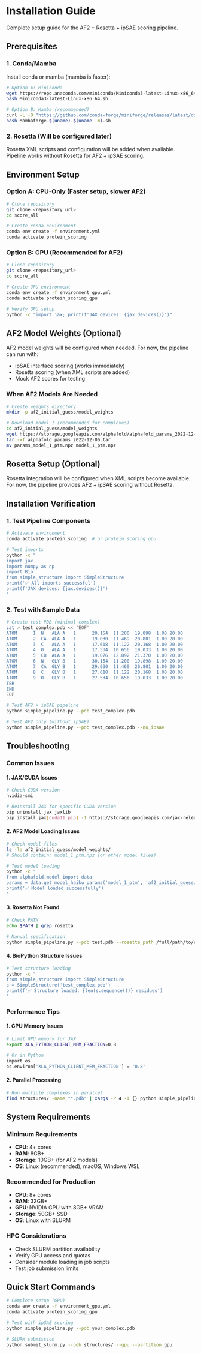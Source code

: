 # Installation Guide

Complete setup guide for the AF2 + Rosetta + ipSAE scoring pipeline.

## Prerequisites

### 1. Conda/Mamba
Install conda or mamba (mamba is faster):
```bash
# Option A: Miniconda
wget https://repo.anaconda.com/miniconda/Miniconda3-latest-Linux-x86_64.sh
bash Miniconda3-latest-Linux-x86_64.sh

# Option B: Mamba (recommended)
curl -L -O "https://github.com/conda-forge/miniforge/releases/latest/download/Mambaforge-$(uname)-$(uname -m).sh"
bash Mambaforge-$(uname)-$(uname -m).sh
```

### 2. Rosetta (Will be configured later)
Rosetta XML scripts and configuration will be added when available.
Pipeline works without Rosetta for AF2 + ipSAE scoring.

## Environment Setup

### Option A: CPU-Only (Faster setup, slower AF2)
```bash
# Clone repository
git clone <repository_url>
cd score_all

# Create conda environment
conda env create -f environment.yml
conda activate protein_scoring
```

### Option B: GPU (Recommended for AF2)
```bash
# Clone repository  
git clone <repository_url>
cd score_all

# Create GPU environment
conda env create -f environment_gpu.yml
conda activate protein_scoring_gpu

# Verify GPU setup
python -c "import jax; print(f'JAX devices: {jax.devices()}')"
```

## AF2 Model Weights (Optional)

AF2 model weights will be configured when needed. For now, the pipeline can run with:
- ipSAE interface scoring (works immediately)
- Rosetta scoring (when XML scripts are added)
- Mock AF2 scores for testing

### When AF2 Models Are Needed
```bash
# Create weights directory
mkdir -p af2_initial_guess/model_weights

# Download model 1 (recommended for complexes)
cd af2_initial_guess/model_weights
wget https://storage.googleapis.com/alphafold/alphafold_params_2022-12-06.tar
tar -xf alphafold_params_2022-12-06.tar
mv params_model_1_ptm.npz model_1_ptm.npz
```

## Rosetta Setup (Optional)
Rosetta integration will be configured when XML scripts become available.
For now, the pipeline provides AF2 + ipSAE scoring without Rosetta.

## Installation Verification

### 1. Test Pipeline Components
```bash
# Activate environment
conda activate protein_scoring  # or protein_scoring_gpu

# Test imports
python -c "
import jax
import numpy as np
import Bio
from simple_structure import SimpleStructure
print('✅ All imports successful')
print(f'JAX devices: {jax.devices()}')
"
```

### 2. Test with Sample Data
```bash
# Create test PDB (minimal complex)
cat > test_complex.pdb << 'EOF'
ATOM      1  N   ALA A   1      20.154  11.200  19.898  1.00 20.00           N  
ATOM      2  CA  ALA A   1      19.030  11.469  20.801  1.00 20.00           C  
ATOM      3  C   ALA A   1      17.618  11.122  20.168  1.00 20.00           C  
ATOM      4  O   ALA A   1      17.534  10.656  19.033  1.00 20.00           O  
ATOM      5  CB  ALA A   1      19.076  12.892  21.370  1.00 20.00           C  
ATOM      6  N   GLY B   1      30.154  11.200  19.898  1.00 20.00           N  
ATOM      7  CA  GLY B   1      29.030  11.469  20.801  1.00 20.00           C  
ATOM      8  C   GLY B   1      27.618  11.122  20.168  1.00 20.00           C  
ATOM      9  O   GLY B   1      27.534  10.656  19.033  1.00 20.00           O  
TER
END
EOF

# Test AF2 + ipSAE pipeline
python simple_pipeline.py --pdb test_complex.pdb

# Test AF2 only (without ipSAE)
python simple_pipeline.py --pdb test_complex.pdb --no_ipsae
```

## Troubleshooting

### Common Issues

#### 1. JAX/CUDA Issues
```bash
# Check CUDA version
nvidia-smi

# Reinstall JAX for specific CUDA version
pip uninstall jax jaxlib
pip install jax[cuda11_pip] -f https://storage.googleapis.com/jax-releases/jax_cuda_releases.html
```

#### 2. AF2 Model Loading Issues
```bash
# Check model files
ls -la af2_initial_guess/model_weights/
# Should contain: model_1_ptm.npz (or other model files)

# Test model loading
python -c "
from alphafold.model import data
params = data.get_model_haiku_params('model_1_ptm', 'af2_initial_guess/model_weights')
print('✅ Model loaded successfully')
"
```

#### 3. Rosetta Not Found
```bash
# Check PATH
echo $PATH | grep rosetta

# Manual specification
python simple_pipeline.py --pdb test.pdb --rosetta_path /full/path/to/rosetta_scripts
```

#### 4. BioPython Structure Issues
```bash
# Test structure loading
python -c "
from simple_structure import SimpleStructure
s = SimpleStructure('test_complex.pdb')
print(f'✅ Structure loaded: {len(s.sequence())} residues')
"
```

### Performance Tips

#### 1. GPU Memory Issues
```bash
# Limit GPU memory for JAX
export XLA_PYTHON_CLIENT_MEM_FRACTION=0.8

# Or in Python
import os
os.environ['XLA_PYTHON_CLIENT_MEM_FRACTION'] = '0.8'
```

#### 2. Parallel Processing
```bash
# Run multiple complexes in parallel
find structures/ -name "*.pdb" | xargs -P 4 -I {} python simple_pipeline.py --pdb {}
```

## System Requirements

### Minimum Requirements
- **CPU**: 4+ cores
- **RAM**: 8GB+ 
- **Storage**: 10GB+ (for AF2 models)
- **OS**: Linux (recommended), macOS, Windows WSL

### Recommended for Production
- **CPU**: 8+ cores
- **RAM**: 32GB+
- **GPU**: NVIDIA GPU with 8GB+ VRAM
- **Storage**: 50GB+ SSD
- **OS**: Linux with SLURM

### HPC Considerations
- Check SLURM partition availability
- Verify GPU access and quotas
- Consider module loading in job scripts
- Test job submission limits

## Quick Start Commands

```bash
# Complete setup (GPU)
conda env create -f environment_gpu.yml
conda activate protein_scoring_gpu

# Test with ipSAE scoring
python simple_pipeline.py --pdb your_complex.pdb

# SLURM submission
python submit_slurm.py --pdb structures/ --gpu --partition gpu
```